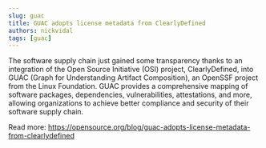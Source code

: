 ```yaml
---
slug: guac
title: GUAC adopts license metadata from ClearlyDefined
authors: nickvidal
tags: [guac]
---
```


The software supply chain just gained some transparency thanks to an integration of the Open Source Initiative (OSI) project, ClearlyDefined, into GUAC (Graph for Understanding Artifact Composition), an OpenSSF project from the Linux Foundation. GUAC provides a comprehensive mapping of software packages, dependencies, vulnerabilities, attestations, and more, allowing organizations to achieve better compliance and security of their software supply chain.

Read more: https://opensource.org/blog/guac-adopts-license-metadata-from-clearlydefined
